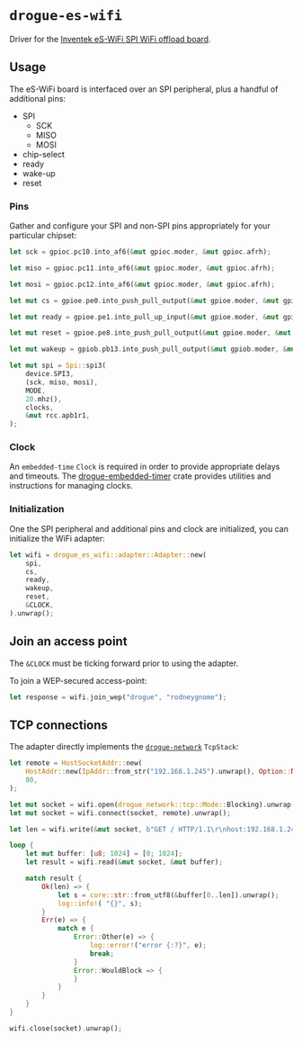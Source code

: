 # `drogue-es-wifi`

Driver for the [Inventek eS-WiFi SPI WiFi offload board](https://www.digikey.com/en/products/detail/inventek-systems/ISM43362-M3G-L44-E-C6-2-1-8/7070042).

## Usage

The eS-WiFi board is interfaced over an SPI peripheral, plus a handful of additional pins:

* SPI
  * SCK
  * MISO
  * MOSI
* chip-select
* ready
* wake-up
* reset

### Pins

Gather and configure your SPI and non-SPI pins appropriately for your particular chipset:

```rust
let sck = gpioc.pc10.into_af6(&mut gpioc.moder, &mut gpioc.afrh);

let miso = gpioc.pc11.into_af6(&mut gpioc.moder, &mut gpioc.afrh);

let mosi = gpioc.pc12.into_af6(&mut gpioc.moder, &mut gpioc.afrh);

let mut cs = gpioe.pe0.into_push_pull_output(&mut gpioe.moder, &mut gpioe.otyper);

let mut ready = gpioe.pe1.into_pull_up_input(&mut gpioe.moder, &mut gpioe.pupdr);

let mut reset = gpioe.pe8.into_push_pull_output(&mut gpioe.moder, &mut gpioe.otyper);

let mut wakeup = gpiob.pb13.into_push_pull_output(&mut gpiob.moder, &mut gpiob.otyper);

let mut spi = Spi::spi3(
    device.SPI3,
    (sck, miso, mosi),
    MODE,
    20.mhz(),
    clocks,
    &mut rcc.apb1r1,
);
```

### Clock

An `embedded-time` `Clock` is required in order to provide appropriate delays and timeouts.
The [drogue-embedded-timer](https://crates.io/crates/drogue-embedded-timer) crate provides utilities and instructions for managing clocks.

### Initialization

One the SPI peripheral and additional pins and clock are initialized, you can initialize the WiFi adapter:

```rust
let wifi = drogue_es_wifi::adapter::Adapter::new(
    spi,
    cs,
    ready,
    wakeup,
    reset,
    &CLOCK,
).unwrap();
```

## Join an access point

The `&CLOCK` must be ticking forward prior to using the adapter.

To join a WEP-secured access-point:

```rust
let response = wifi.join_wep("drogue", "rodneygnome");
```

## TCP connections

The adapter directly implements the [`drogue-network`](https://crates.io/crates/drogue-network) `TcpStack`:

```rust
let remote = HostSocketAddr::new(
    HostAddr::new(IpAddr::from_str("192.168.1.245").unwrap(), Option::None),
    80,
);

let mut socket = wifi.open(drogue_network::tcp::Mode::Blocking).unwrap();
let mut socket = wifi.connect(socket, remote).unwrap();

let len = wifi.write(&mut socket, b"GET / HTTP/1.1\r\nhost:192.168.1.245\r\n\r\n").unwrap();

loop {
    let mut buffer: [u8; 1024] = [0; 1024];
    let result = wifi.read(&mut socket, &mut buffer);

    match result {
        Ok(len) => {
            let s = core::str::from_utf8(&buffer[0..len]).unwrap();
            log::info!( "{}", s);
        }
        Err(e) => {
            match e {
                Error::Other(e) => {
                    log::error!("error {:?}", e);
                    break;
                }
                Error::WouldBlock => {
                }
            }
        }
    }
}

wifi.close(socket).unwrap();
```
